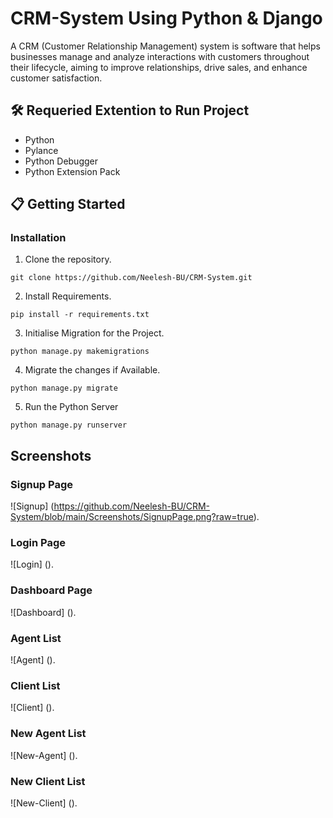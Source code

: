 # CRM-System Using Python & Django

A CRM (Customer Relationship Management) system is software that helps businesses manage and analyze interactions with customers throughout their lifecycle, aiming to improve relationships, drive sales, and enhance customer satisfaction.

## 🛠️ Requeried Extention to Run Project

- Python
- Pylance
- Python Debugger
- Python Extension Pack

## 📋 Getting Started

### Installation

1. Clone the repository.
```
git clone https://github.com/Neelesh-BU/CRM-System.git
```

2. Install Requirements.
```
pip install -r requirements.txt
```

3. Initialise Migration for the Project. 
```
python manage.py makemigrations
```

4. Migrate the changes if Available.
```
python manage.py migrate
```

5. Run the Python Server
```
python manage.py runserver
```

## Screenshots

### Signup Page
![Signup] (https://github.com/Neelesh-BU/CRM-System/blob/main/Screenshots/SignupPage.png?raw=true).

### Login Page
![Login] ().

### Dashboard Page
![Dashboard] ().

### Agent List
![Agent] ().

### Client List
![Client] ().

### New Agent List
![New-Agent] ().

### New Client List
![New-Client] ().
